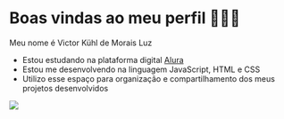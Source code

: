 # Boas vindas ao meu perfil 🐲🐲🐲

Meu nome é Victor Kühl de Morais Luz

- Estou estudando na plataforma digital [Alura](https://www.alura.com.br)
- Estou me desenvolvendo na linguagem JavaScript, HTML e CSS
- Utilizo esse espaço para organização e compartilhamento dos meus projetos desenvolvidos

![](https://media.tenor.com/RLgI4fQWhIYAAAAi/fantome-sexyfantome.gif)
